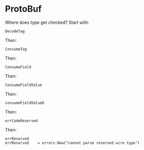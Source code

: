 # ProtoBuf

Where does type get checked? Start with:

~~~
DecodeTag
~~~

Then:

~~~
ConsumeTag
~~~

Then:

~~~
ConsumeField
~~~

Then:

~~~
ConsumeFieldValue
~~~

Then:

~~~
consumeFieldValueD
~~~

Then:

~~~
errCodeReserved
~~~

Then:

~~~
errReserved
errReserved    = errors.New("cannot parse reserved wire type")
~~~
